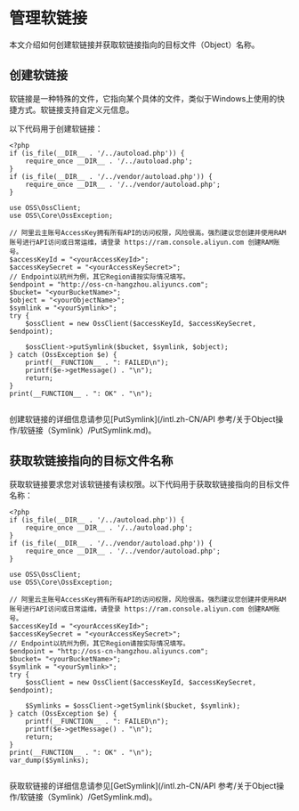 # 管理软链接

本文介绍如何创建软链接并获取软链接指向的目标文件（Object）名称。

## 创建软链接

软链接是一种特殊的文件，它指向某个具体的文件，类似于Windows上使用的快捷方式。软链接支持自定义元信息。

以下代码用于创建软链接：

```
<?php
if (is_file(__DIR__ . '/../autoload.php')) {
    require_once __DIR__ . '/../autoload.php';
}
if (is_file(__DIR__ . '/../vendor/autoload.php')) {
    require_once __DIR__ . '/../vendor/autoload.php';
}

use OSS\OssClient;
use OSS\Core\OssException;

// 阿里云主账号AccessKey拥有所有API的访问权限，风险很高。强烈建议您创建并使用RAM账号进行API访问或日常运维，请登录 https://ram.console.aliyun.com 创建RAM账号。
$accessKeyId = "<yourAccessKeyId>";
$accessKeySecret = "<yourAccessKeySecret>";
// Endpoint以杭州为例，其它Region请按实际情况填写。
$endpoint = "http://oss-cn-hangzhou.aliyuncs.com";
$bucket= "<yourBucketName>";
$object = "<yourObjectName>";
$symlink = "<yourSymlink>";
try {
    $ossClient = new OssClient($accessKeyId, $accessKeySecret, $endpoint);

    $ossClient->putSymlink($bucket, $symlink, $object);
} catch (OssException $e) {
    printf(__FUNCTION__ . ": FAILED\n");
    printf($e->getMessage() . "\n");
    return;
}
print(__FUNCTION__ . ": OK" . "\n");
			
```

创建软链接的详细信息请参见[PutSymlink](/intl.zh-CN/API 参考/关于Object操作/软链接（Symlink）/PutSymlink.md)。

## 获取软链接指向的目标文件名称

获取软链接要求您对该软链接有读权限。以下代码用于获取软链接指向的目标文件名称：

```
<?php
if (is_file(__DIR__ . '/../autoload.php')) {
    require_once __DIR__ . '/../autoload.php';
}
if (is_file(__DIR__ . '/../vendor/autoload.php')) {
    require_once __DIR__ . '/../vendor/autoload.php';
}

use OSS\OssClient;
use OSS\Core\OssException;

// 阿里云主账号AccessKey拥有所有API的访问权限，风险很高。强烈建议您创建并使用RAM账号进行API访问或日常运维，请登录 https://ram.console.aliyun.com 创建RAM账号。
$accessKeyId = "<yourAccessKeyId>";
$accessKeySecret = "<yourAccessKeySecret>";
// Endpoint以杭州为例，其它Region请按实际情况填写。
$endpoint = "http://oss-cn-hangzhou.aliyuncs.com";
$bucket= "<yourBucketName>";
$symlink = "<yourSymlink>";
try {
    $ossClient = new OssClient($accessKeyId, $accessKeySecret, $endpoint);

    $Symlinks = $ossClient->getSymlink($bucket, $symlink);
} catch (OssException $e) {
    printf(__FUNCTION__ . ": FAILED\n");
    printf($e->getMessage() . "\n");
    return;
}
print(__FUNCTION__ . ": OK" . "\n");
var_dump($Symlinks);
			
```

获取软链接的详细信息请参见[GetSymlink](/intl.zh-CN/API 参考/关于Object操作/软链接（Symlink）/GetSymlink.md)。

